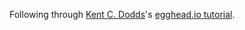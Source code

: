 Following through [Kent C. Dodds](https://github.com/kentcdodds)'s [egghead.io tutorial](https://egghead.io/courses/advanced-react-component-patterns).
